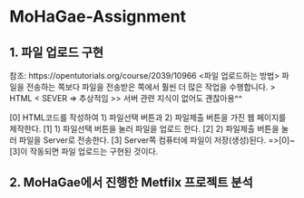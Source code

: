 # MoHaGae-Assignment

<h2> 1. 파일 업로드 구현 </h2>
참조: <link>https://opentutorials.org/course/2039/10966</link>
<파일 업로드하는 방법>
파일을 전송하는 쪽보다 파일을 전송받은 쪽에서 훨씬 더 많은 작업을 수행합니다.
> HTML < SEVER
=> 추상적임
>> 서버 관련 지식이 없어도 괜찮아용^^

[0] HTML코드를 작성하여 1) 파일선택 버튼과 2) 파일제출 버튼을 가진 웹 페이지를 제작한다.
[1] 1) 파일선택 버튼을 눌러 파일을 업로드 한다.
[2] 2) 파일제출 버튼을 눌러 파일을 Server로 전송한다.
[3] Server쪽 컴퓨터에 파일이 저장(생성)된다.
=>[0]~[3]이 작동되면 파일 업로드는 구현된 것이다.

<h2> 2. MoHaGae에서 진행한 Metfilx 프로젝트 분석 </h2>
